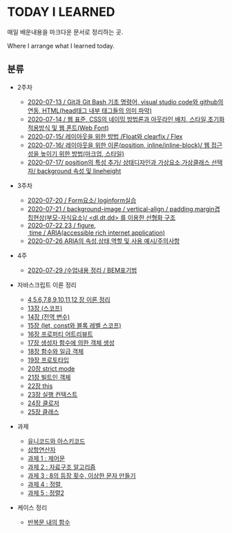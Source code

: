 #  TODAY I LEARNED

매일 배운내용을 마크다운 문서로 정리하는 곳.

Where I arrange what I learned today.



## 분류

* 2주차

  * <a href="./2ndweek/2020-07-13.md">2020-07-13 / Git과 Git Bash 기초 명령어,  visual studio code와 github의 연동,  HTML(head태그 내부 태그들의 의미 파악)</a>
  * <a href="./2ndweek/2020-07-14.md">2020-07-14 / 웹 표준, CSS의 네이밍 방법론과 아웃라인 배치, 스타일,초기화 적용방식 및 웹 폰트(Web Font)</a>
  * <a href="./2ndweek/2020-07-15.md">2020-07-15/ 레이아웃을 위한 방법 /Float와 clearfix / Flex</a>
  * <a href="./2ndweek/2020-07-16.md">2020-07-16/ 레이아웃을 위한 이론(position, inline/inline-block)/ 웹 접근성을 높이기 위한 방법(마크업, 스타일)</a>
  * <a href="./2ndweek/2020-07-17.md">2020-07-17/ position의 특성 추가/ 상태디자인과 가상요소,가상클래스 선택자/ background 속성 및 lineheight</a>
* 3주차
  * <a href="./2ndweek/2020-07-20.md">2020-07-20 / Form요소/ loginform실습</a>
  * <a href="./2ndweek/2020-07-21.md">2020-07-21 / background-image / vertical-align / padding,margin겹칩현상(부모-자식요소)/ <dl,dt,dd> 를 이용한 선형화 구조</a>
  * <a href="./2ndweek/2020-07-2223.md">2020-07-22,23 / figure,  time / ARIA(accessible rich internet application)</a>
  * <a href="./2ndweek/20200726ARIA.md">2020-07-26 ARIA의 속성,상태,역할 및 사용 예시/주의사항</a>
* 4주
  * <a href="./2ndweek/2020-07-29.md">2020-07-29 /수업내용 정리 / BEM표기법</a>

* 자바스크립트 이론 정리
  * <a href="./2ndweek/45678.md">4,5,6,7,8,9,10,11,12 장 이론 정리</a>
  * <a href="./13.md">13장 (스코프)</a>
  * <a href="./14. global.md">14장 (전역 변수)</a>
  * <a href="./15. blocklevelscope.md">15장 (let, const와 블록 레벨 스코프)</a>
  * <a href="./16. propertyattribute.md">16장 프로퍼티 어트리뷰트</a>
  * <a href="./17. constructor.md">17장 생성자 함수에 의한 객체 생성</a>
  * <a href="./18. firstClassObject.md">18장 함수와 일급 객체</a>
  * <a href="./19.prototype.md">19장 프로토타입</a>
  * <a href="./20.Strict mode.md">20장 strict mode</a>
  * <a href="./21.builtInObject.md">21장 빌트인 객체</a>
  * <a href="./22.this.md">22장 this</a>
  * <a href="./23.execution context.md">23장 실행 컨텍스트</a>
  * <a href="./24.closure.md">24장 클로저</a>
  * <a href="./25.class">25장 클래스</a>
  
* 과제
  * <a href="./asciiandunicode.md">유니코드와 아스키코드</a>
  * <a href="./hw1.md">삼항연산자</a>
  * <a href="./hw-control.md">과제 1 : 제어문</a>
  * <a href="./hw2.md">과제 2 : 자료구조 알고리즘</a>
  * <a href="./hw3.md">과제 3 : 8의 등장 횟수, 이상한 문자 만들기 </a>
  * <a href="./hw4.md">과제 4 : 정렬 </a>
  * <a href="./sorting2.md">과제 5 : 정렬2</a>

* 케이스 정리
  * <a href="./classwithloop.md">반복문 내의 함수</a>